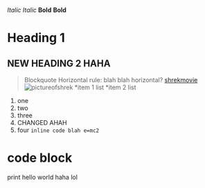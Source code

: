 *Italic* _Italic_
**Bold** __Bold__
# Heading 1
## NEW HEADING 2 HAHA
>Blockquote
Horizontal rule:
blah blah horizontal?
[shrekmovie](https://www.youtube.com/watch?v=eHK3A9ANE3Q)
![pictureofshrek](https://static.wikia.nocookie.net/shrek/images/9/9b/GoodShrekImage.png/revision/latest?cb=20201220080410)
*item 1 list
*item 2 list
1. one
2. two
3. three
4. CHANGED AHAH
4. four
`inline code blah e=mc2`
# code block
print hello world
haha lol
